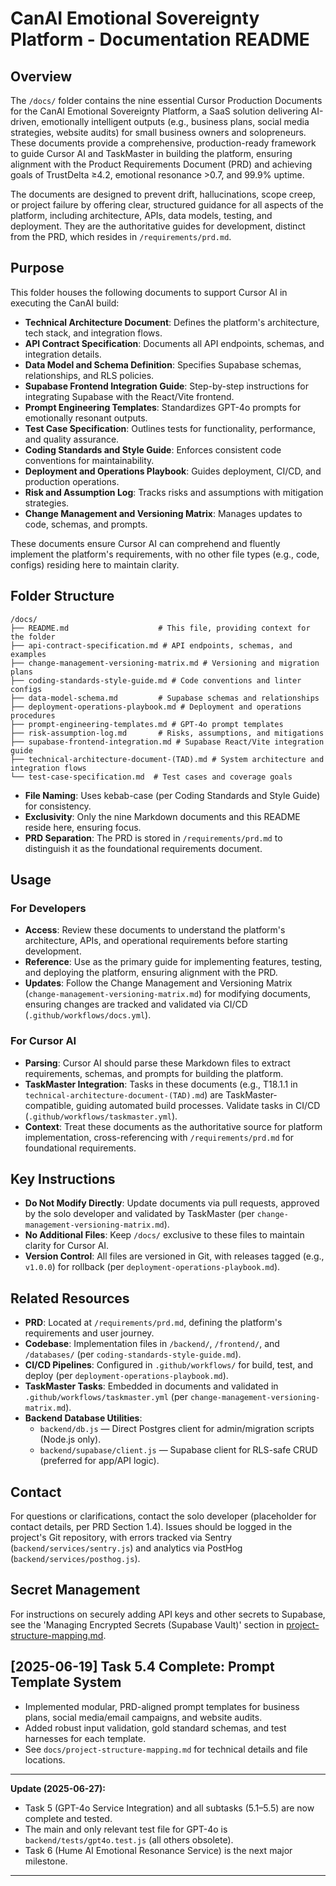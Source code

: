 # CanAI Emotional Sovereignty Platform - Documentation README

## Overview

The `/docs/` folder contains the nine essential Cursor Production Documents for the CanAI Emotional
Sovereignty Platform, a SaaS solution delivering AI-driven, emotionally intelligent outputs (e.g.,
business plans, social media strategies, website audits) for small business owners and solopreneurs.
These documents provide a comprehensive, production-ready framework to guide Cursor AI and
TaskMaster in building the platform, ensuring alignment with the Product Requirements Document (PRD)
and achieving goals of TrustDelta ≥4.2, emotional resonance >0.7, and 99.9% uptime.

The documents are designed to prevent drift, hallucinations, scope creep, or project failure by
offering clear, structured guidance for all aspects of the platform, including architecture, APIs,
data models, testing, and deployment. They are the authoritative guides for development, distinct
from the PRD, which resides in `/requirements/prd.md`.

## Purpose

This folder houses the following documents to support Cursor AI in executing the CanAI build:

- **Technical Architecture Document**: Defines the platform's architecture, tech stack, and
  integration flows.
- **API Contract Specification**: Documents all API endpoints, schemas, and integration details.
- **Data Model and Schema Definition**: Specifies Supabase schemas, relationships, and RLS policies.
- **Supabase Frontend Integration Guide**: Step-by-step instructions for integrating Supabase with the React/Vite frontend.
- **Prompt Engineering Templates**: Standardizes GPT-4o prompts for emotionally resonant outputs.
- **Test Case Specification**: Outlines tests for functionality, performance, and quality assurance.
- **Coding Standards and Style Guide**: Enforces consistent code conventions for maintainability.
- **Deployment and Operations Playbook**: Guides deployment, CI/CD, and production operations.
- **Risk and Assumption Log**: Tracks risks and assumptions with mitigation strategies.
- **Change Management and Versioning Matrix**: Manages updates to code, schemas, and prompts.

These documents ensure Cursor AI can comprehend and fluently implement the platform's requirements,
with no other file types (e.g., code, configs) residing here to maintain clarity.

## Folder Structure

```
/docs/
├── README.md                    # This file, providing context for the folder
├── api-contract-specification.md # API endpoints, schemas, and examples
├── change-management-versioning-matrix.md # Versioning and migration plans
├── coding-standards-style-guide.md # Code conventions and linter configs
├── data-model-schema.md         # Supabase schemas and relationships
├── deployment-operations-playbook.md # Deployment and operations procedures
├── prompt-engineering-templates.md # GPT-4o prompt templates
├── risk-assumption-log.md       # Risks, assumptions, and mitigations
├── supabase-frontend-integration.md # Supabase React/Vite integration guide
├── technical-architecture-document-(TAD).md # System architecture and integration flows
└── test-case-specification.md  # Test cases and coverage goals
```

- **File Naming**: Uses kebab-case (per Coding Standards and Style Guide) for consistency.
- **Exclusivity**: Only the nine Markdown documents and this README reside here, ensuring focus.
- **PRD Separation**: The PRD is stored in `/requirements/prd.md` to distinguish it as the
  foundational requirements document.

## Usage

### For Developers

- **Access**: Review these documents to understand the platform's architecture, APIs, and
  operational requirements before starting development.
- **Reference**: Use as the primary guide for implementing features, testing, and deploying the
  platform, ensuring alignment with the PRD.
- **Updates**: Follow the Change Management and Versioning Matrix
  (`change-management-versioning-matrix.md`) for modifying documents, ensuring changes are tracked
  and validated via CI/CD (`.github/workflows/docs.yml`).

### For Cursor AI

- **Parsing**: Cursor AI should parse these Markdown files to extract requirements, schemas, and
  prompts for building the platform.
- **TaskMaster Integration**: Tasks in these documents (e.g., T18.1.1 in
  `technical-architecture-document-(TAD).md`) are TaskMaster-compatible, guiding automated build
  processes. Validate tasks in CI/CD (`.github/workflows/taskmaster.yml`).
- **Context**: Treat these documents as the authoritative source for platform implementation,
  cross-referencing with `/requirements/prd.md` for foundational requirements.

## Key Instructions

- **Do Not Modify Directly**: Update documents via pull requests, approved by the solo developer and
  validated by TaskMaster (per `change-management-versioning-matrix.md`).
- **No Additional Files**: Keep `/docs/` exclusive to these files to maintain clarity for Cursor AI.
- **Version Control**: All files are versioned in Git, with releases tagged (e.g., `v1.0.0`) for
  rollback (per `deployment-operations-playbook.md`).

## Related Resources

- **PRD**: Located at `/requirements/prd.md`, defining the platform's requirements and user journey.
- **Codebase**: Implementation files in `/backend/`, `/frontend/`, and `/databases/` (per
  `coding-standards-style-guide.md`).
- **CI/CD Pipelines**: Configured in `.github/workflows/` for build, test, and deploy (per
  `deployment-operations-playbook.md`).
- **TaskMaster Tasks**: Embedded in documents and validated in `.github/workflows/taskmaster.yml`
  (per `change-management-versioning-matrix.md`).
- **Backend Database Utilities**: 
  - `backend/db.js` — Direct Postgres client for admin/migration scripts (Node.js only).
  - `backend/supabase/client.js` — Supabase client for RLS-safe CRUD (preferred for app/API logic).

## Contact

For questions or clarifications, contact the solo developer (placeholder for contact details, per
PRD Section 1.4). Issues should be logged in the project's Git repository, with errors tracked via
Sentry (`backend/services/sentry.js`) and analytics via PostHog (`backend/services/posthog.js`).

## Secret Management

For instructions on securely adding API keys and other secrets to Supabase, see the 'Managing Encrypted Secrets (Supabase Vault)' section in [project-structure-mapping.md](./project-structure-mapping.md).

## [2025-06-19] Task 5.4 Complete: Prompt Template System

- Implemented modular, PRD-aligned prompt templates for business plans, social media/email campaigns, and website audits.
- Added robust input validation, gold standard schemas, and test harnesses for each template.
- See `docs/project-structure-mapping.md` for technical details and file locations.

---
**Update (2025-06-27):**
- Task 5 (GPT-4o Service Integration) and all subtasks (5.1–5.5) are now complete and tested.
- The main and only relevant test file for GPT-4o is `backend/tests/gpt4o.test.js` (all others obsolete).
- Task 6 (Hume AI Emotional Resonance Service) is the next major milestone.
---
